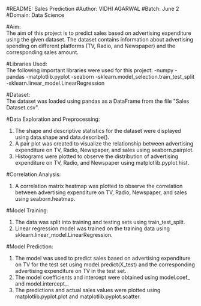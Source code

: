 #README: Sales Prediction
#Author: VIDHI AGARWAL
#Batch: June 2
#Domain: Data Science


#Aim:<br>
The aim of this project is to predict sales based on advertising expenditure using the given dataset. The dataset contains information about advertising spending on different platforms (TV, Radio, and Newspaper) and the corresponding sales amount.

#Libraries Used:<br>
The following important libraries were used for this project:
-numpy
-pandas
-matplotlib.pyplot
-seaborn
-sklearn.model_selection.train_test_split
-sklearn.linear_model.LinearRegression


#Dataset:<br>
The dataset was loaded using pandas as a DataFrame from the file "Sales Dataset.csv".


#Data Exploration and Preprocessing:<br>
1. The shape and descriptive statistics for the dataset were displayed using data.shape and data.describe().
2. A pair plot was created to visualize the relationship between advertising expenditure on TV, Radio, Newspaper, and sales using seaborn.pairplot.
3. Histograms were plotted to observe the distribution of advertising expenditure on TV, Radio, and Newspaper using matplotlib.pyplot.hist.


#Correlation Analysis:<br>
1. A correlation matrix heatmap was plotted to observe the correlation between advertising expenditure on TV, Radio, Newspaper, and sales using seaborn.heatmap.


#Model Training:<br>
1. The data was split into training and testing sets using train_test_split.
2. Linear regression model was trained on the training data using sklearn.linear_model.LinearRegression.


#Model Prediction:<br>
1. The model was used to predict sales based on advertising expenditure on TV for the test set using model.predict(X_test) and the corresponding advertising expenditure on TV in the test set.
2. The model coefficients and intercept were obtained using model.coef_ and model.intercept_.
3. The predictions and actual sales values were plotted using matplotlib.pyplot.plot and matplotlib.pyplot.scatter.

